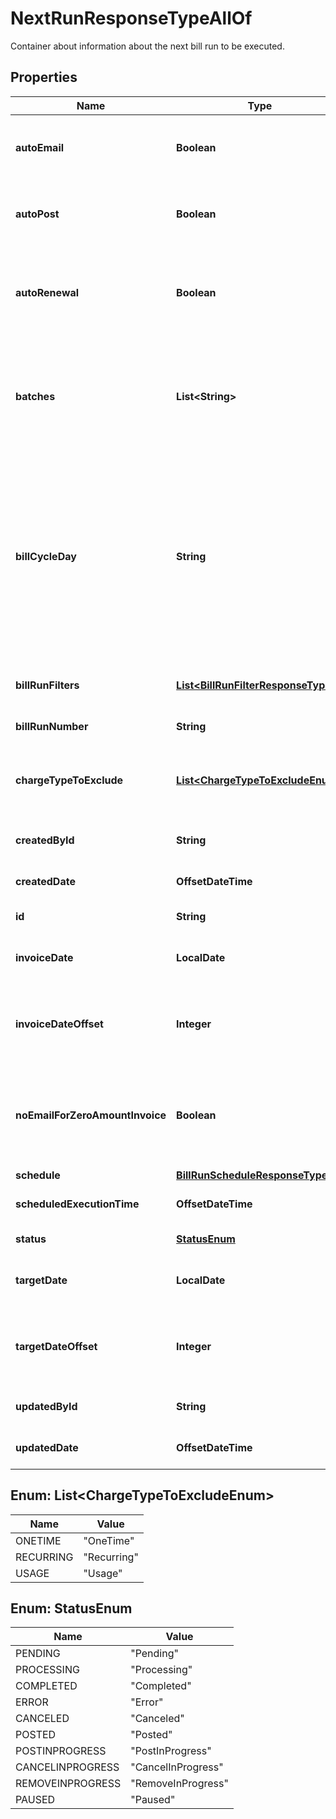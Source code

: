 

# NextRunResponseTypeAllOf

Container about information about the next bill run to be executed. 

## Properties

| Name | Type | Description | Notes |
|------------ | ------------- | ------------- | -------------|
|**autoEmail** | **Boolean** | Whether to automatically send emails after Auto-Post is complete.  |  [optional] |
|**autoPost** | **Boolean** | Whether to automatically post the bill run after the bill run is created.  |  [optional] |
|**autoRenewal** | **Boolean** | Whether to automatically renew auto-renew subscriptions that are up for renewal.  |  [optional] |
|**batches** | **List&lt;String&gt;** | The batch of accounts for this bill run.   **Values:** &#x60;AllBatches&#x60; or an array of &#x60;Batch&#x60;*n* where *n* is one of numbers 1 - 50, for example, &#x60;Batch7&#x60;.  |  [optional] |
|**billCycleDay** | **String** | The day of the bill cycle. This field is only valid if the &#x60;batches&#x60; field is specified.  **Values:**  - &#x60;AllBillCycleDays&#x60; or one of numbers 1 - 31 for an ad-hoc bill run - &#x60;AllBillCycleDays&#x60;, one of numbers 1 - 31, or &#x60;AsRunDay&#x60; for a scheduled bill run  |  [optional] |
|**billRunFilters** | [**List&lt;BillRunFilterResponseType&gt;**](BillRunFilterResponseType.md) | The target account or subscriptions for this bill run.   |  [optional] |
|**billRunNumber** | **String** | The number of the bill run.  |  [optional] |
|**chargeTypeToExclude** | [**List&lt;ChargeTypeToExcludeEnum&gt;**](#List&lt;ChargeTypeToExcludeEnum&gt;) | The types of the charges to be excluded from the generation of billing documents.  |  [optional] |
|**createdById** | **String** | The ID of the user who created the bill run.  |  [optional] |
|**createdDate** | **OffsetDateTime** | The date and time when the bill run was created.  |  [optional] |
|**id** | **String** | The ID of the bill run.  |  [optional] |
|**invoiceDate** | **LocalDate** | The invoice date for this bill run, only valid for ad-hoc bill runs.  |  [optional] |
|**invoiceDateOffset** | **Integer** | The offset compared to the bill run execution date, only valid for scheduled bill runs.  |  [optional] |
|**noEmailForZeroAmountInvoice** | **Boolean** | Whether to suppress emails for invoices with zero total amount generated in this bill run after the bill run is complete.   |  [optional] |
|**schedule** | [**BillRunScheduleResponseType**](BillRunScheduleResponseType.md) |  |  [optional] |
|**scheduledExecutionTime** | **OffsetDateTime** | The scheduled execution time for the bill run.  |  [optional] |
|**status** | [**StatusEnum**](#StatusEnum) | The status of the bill run.  |  [optional] |
|**targetDate** | **LocalDate** | The target date for this bill run, only valid for ad-hoc bill runs.  |  [optional] |
|**targetDateOffset** | **Integer** | The offset compared to the bill run execution date, only valid for scheduled bill runs.  |  [optional] |
|**updatedById** | **String** | The ID of the user who last updated the bill run.  |  [optional] |
|**updatedDate** | **OffsetDateTime** | The date and time when the bill run was last updated.  |  [optional] |



## Enum: List&lt;ChargeTypeToExcludeEnum&gt;

| Name | Value |
|---- | -----|
| ONETIME | &quot;OneTime&quot; |
| RECURRING | &quot;Recurring&quot; |
| USAGE | &quot;Usage&quot; |



## Enum: StatusEnum

| Name | Value |
|---- | -----|
| PENDING | &quot;Pending&quot; |
| PROCESSING | &quot;Processing&quot; |
| COMPLETED | &quot;Completed&quot; |
| ERROR | &quot;Error&quot; |
| CANCELED | &quot;Canceled&quot; |
| POSTED | &quot;Posted&quot; |
| POSTINPROGRESS | &quot;PostInProgress&quot; |
| CANCELINPROGRESS | &quot;CancelInProgress&quot; |
| REMOVEINPROGRESS | &quot;RemoveInProgress&quot; |
| PAUSED | &quot;Paused&quot; |



